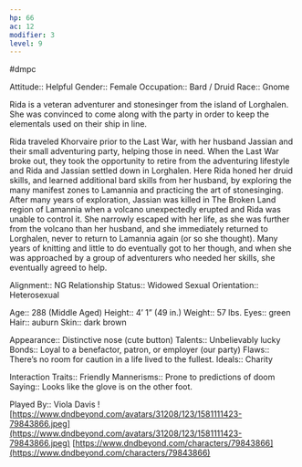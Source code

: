```yaml
---
hp: 66
ac: 12
modifier: 3
level: 9
---
```

#dmpc

Attitude:: Helpful
Gender:: Female
Occupation:: Bard / Druid
Race:: Gnome

Rida is a veteran adventurer and stonesinger from the island of Lorghalen. She was convinced to come along with the party in order to keep the elementals used on their ship in line.

Rida traveled Khorvaire prior to the Last War, with her husband Jassian and their small adventuring party, helping those in need. When the Last War broke out, they took the opportunity to retire from the adventuring lifestyle and Rida and Jassian settled down in Lorghalen. Here Rida honed her druid skills, and learned additional bard skills from her husband, by exploring the many manifest zones to Lamannia and practicing the art of stonesinging. After many years of exploration, Jassian was killed in The Broken Land region of Lamannia when a volcano unexpectedly erupted and Rida was unable to control it. She narrowly escaped with her life, as she was further from the volcano than her husband, and she immediately returned to Lorghalen, never to return to Lamannia again (or so she thought). Many years of knitting and little to do eventually got to her though, and when she was approached by a group of adventurers who needed her skills, she eventually agreed to help.

Alignment:: NG
Relationship Status:: Widowed
Sexual Orientation:: Heterosexual

Age:: 288 (Middle Aged)
Height:: 4’ 1” (49 in.)
Weight:: 57 lbs.
Eyes:: green
Hair:: auburn
Skin:: dark brown

Appearance:: Distinctive nose (cute button)
Talents:: Unbelievably lucky
Bonds:: Loyal to a benefactor, patron, or employer (our party)
Flaws:: There’s no room for caution in a life lived to the fullest.
Ideals:: Charity

Interaction Traits:: Friendly
Mannerisms:: Prone to predictions of doom
Saying:: Looks like the glove is on the other foot.

Played By:: Viola Davis
![https://www.dndbeyond.com/avatars/31208/123/1581111423-79843866.jpeg](https://www.dndbeyond.com/avatars/31208/123/1581111423-79843866.jpeg)
[https://www.dndbeyond.com/characters/79843866](https://www.dndbeyond.com/characters/79843866)